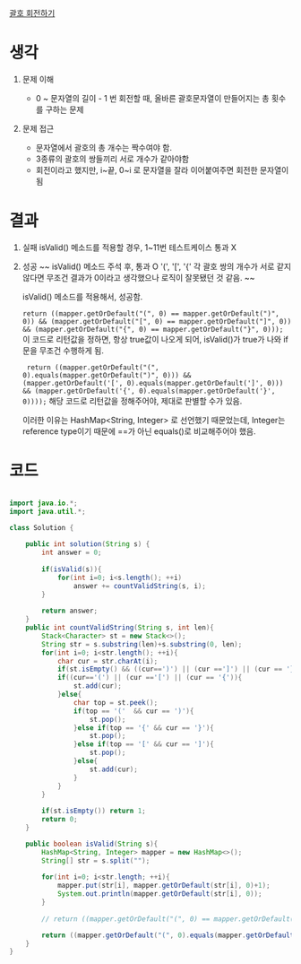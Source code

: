 [괄호 회전하기](https://school.programmers.co.kr/learn/courses/30/lessons/76502)

# 생각
1. 문제 이해
    - 0 ~ 문자열의 길이 - 1 번 회전할 때, 올바른 괄호문자열이 만들어지는 총 횟수를 구하는 문제

2. 문제 접근
    - 문자열에서 괄호의 총 개수는 짝수여야 함.
    - 3종류의 괄호의 쌍들끼리 서로 개수가 같아야함
    - 회전이라고 했지만, i~끝, 0~i 로 문자열을 잘라 이어붙여주면 회전한 문자열이 됨

# 결과
1. 실패
    isValid() 메소드를 적용할 경우, 1~11번 테스트케이스 통과 X
2. 성공
    ~~ isValid() 메소드 주석 후, 통과 O
    '(', '[', '{' 각 괄호 쌍의 개수가 서로 같지 않다면 무조건 결과가 0이라고 생각했으나 로직이 잘못됐던 것 같음. ~~
    
    isValid() 메소드를 적용해서, 성공함.

    `return ((mapper.getOrDefault("(", 0) == mapper.getOrDefault(")", 0)) && (mapper.getOrDefault("[", 0) == mapper.getOrDefault("]", 0)) && (mapper.getOrDefault("{", 0) == mapper.getOrDefault("}", 0)));`
    이 코드로 리턴값을 정하면, 항상 true값이 나오게 되어, isValid()가 true가 나와 if문을 무조건 수행하게 됨.

    ` return ((mapper.getOrDefault("(", 0).equals(mapper.getOrDefault(")", 0))) && (mapper.getOrDefault('[', 0).equals(mapper.getOrDefault(']', 0))) && (mapper.getOrDefault('{', 0).equals(mapper.getOrDefault('}', 0))));`
    해당 코드로 리턴값을 정해주어야, 제대로 판별할 수가 있음.
    
    이러한 이유는
    HashMap<String, Integer> 로 선언했기 때문었는데, Integer는 reference type이기 때문에 ==가 아닌 equals()로 비교해주어야 했음.

    

# 코드
```java

import java.io.*;
import java.util.*;

class Solution {
    
    public int solution(String s) {
        int answer = 0;
    
        if(isValid(s)){
            for(int i=0; i<s.length(); ++i)
                answer += countValidString(s, i);
        }
        
        return answer;
    }
    public int countValidString(String s, int len){
        Stack<Character> st = new Stack<>();
        String str = s.substring(len)+s.substring(0, len);
        for(int i=0; i<str.length(); ++i){
            char cur = str.charAt(i);
            if(st.isEmpty() && ((cur==')') || (cur ==']') || (cur == '}'))) return 0;
            if((cur=='(') || (cur =='[') || (cur == '{')){
                st.add(cur);
            }else{
                char top = st.peek();
                if(top == '('  && cur == ')'){
                    st.pop();
                }else if(top == '{' && cur == '}'){
                    st.pop();
                }else if(top == '[' && cur == ']'){
                    st.pop();
                }else{
                    st.add(cur);
                }
            }
        }
        
        if(st.isEmpty()) return 1;
        return 0;
    }

    public boolean isValid(String s){
        HashMap<String, Integer> mapper = new HashMap<>();
        String[] str = s.split("");
        
        for(int i=0; i<str.length; ++i){
            mapper.put(str[i], mapper.getOrDefault(str[i], 0)+1);
            System.out.println(mapper.getOrDefault(str[i], 0));
        }
    
        // return ((mapper.getOrDefault("(", 0) == mapper.getOrDefault(")", 0)) && (mapper.getOrDefault("[", 0) == mapper.getOrDefault("]", 0)) && (mapper.getOrDefault("{", 0) == mapper.getOrDefault("}", 0)));

        return ((mapper.getOrDefault("(", 0).equals(mapper.getOrDefault(")", 0))) && (mapper.getOrDefault('[', 0).equals(mapper.getOrDefault(']', 0))) && (mapper.getOrDefault('{', 0).equals(mapper.getOrDefault('}', 0))));
    }
}


```

